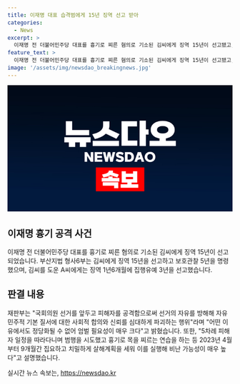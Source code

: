 ```yaml
---
title: 이재명 대표 습격범에게 15년 징역 선고 받아
categories:
  - News
excerpt: >
  이재명 전 더불어민주당 대표를 흉기로 찌른 혐의로 기소된 김씨에게 징역 15년이 선고됐고, 범행을 도운 A씨에겐 징역 1년6개월에 집행유예 3년을 선고했다. 재판부는 국회의원 선거를 앞두고 피해자를 공격함으로써 선거의 자유를 방해해 자유민주적 기본 질서에 대한 사회적 합의와 신뢰를 심대하게 파괴하는 행위라며 어떤 이유에서도 정당화될 수 없어 엄벌 필요성이 매우 크다고 밝혔다.
feature_text: >
  이재명 전 더불어민주당 대표를 흉기로 찌른 혐의로 기소된 김씨에게 징역 15년이 선고됐고, 범행을 도운 A씨에겐 징역 1년6개월에 집행유예 3년을 선고했다. 재판부는 국회의원 선거를 앞두고 피해자를 공격함으로써 선거의 자유를 방해해 자유민주적 기본 질서에 대한 사회적 합의와 신뢰를 심대하게 파괴하는 행위라며 어떤 이유에서도 정당화될 수 없어 엄벌 필요성이 매우 크다고 밝혔다.
image: '/assets/img/newsdao_breakingnews.jpg'
---
```


<p><img src="/assets/img/newsdao_breakingnews.jpg" alt="ontimetimes 속보" /></p>

<h2 data-ke-size="size26">이재명 흉기 공격 사건</h2>

<p data-ke-size="size16">이재명 전 더불어민주당 대표를 흉기로 찌른 혐의로 기소된 김씨에게 징역 15년이 선고되었습니다. 부산지법 형사6부는 김씨에게 징역 15년을 선고하고 보호관찰 5년을 명령했으며, 김씨를 도운 A씨에게는 징역 1년6개월에 집행유예 3년을 선고했습니다. </p>

<h2 data-ke-size="size26">판결 내용</h2>

<p data-ke-size="size16">재판부는 "국회의원 선거를 앞두고 피해자를 공격함으로써 선거의 자유를 방해해 자유민주적 기본 질서에 대한 사회적 합의와 신뢰를 심대하게 파괴하는 행위"라며 "어떤 이유에서도 정당화될 수 없어 엄벌 필요성이 매우 크다"고 밝혔습니다. 또한, "5차례 피해자 일정을 따라다니며 범행을 시도했고 흉기로 목을 찌르는 연습을 하는 등 2023년 4월부터 9개월간 집요하고 치밀하게 살해계획을 세워 이를 실행해 비난 가능성이 매우 높다"고 설명했습니다.</p>
실시간 뉴스 속보는, <a href="https://newsdao.kr" rel="dofollow">https://newsdao.kr</a>


